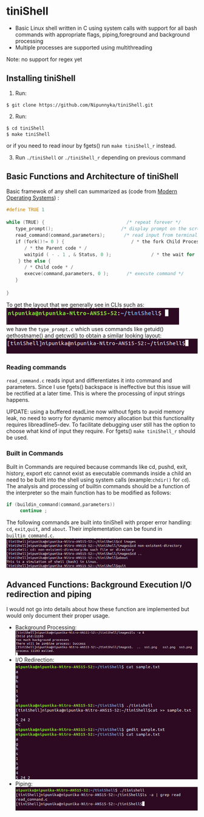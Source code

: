 # tiniShell
* Basic Linux shell written in C using system calls with support for all bash
commands with appropriate flags, piping,foreground and background
processing
* Multiple processes are supported using multithreading

Note: no support for regex yet

## Installing tiniShell 
1. Run:
```
$ git clone https://github.com/Nipunnyka/tiniShell.git
```
2. Run:
```
$ cd tiniShell
$ make tiniShell
```
or if you need to read inour by fgets() run `make tiniShell_r` instead.

3. Run `./tiniShell` or `./tiniShell_r` depending on previous command

## Basic Functions and Architecture of tiniShell

Basic framewok of any shell can summarized as (code from [Modern Operating Systems](https://www.amazon.com/Modern-Operating-Systems-Andrew-Tanenbaum/dp/013359162X)) :
```c
#define TRUE 1

while (TRUE) {　　　　　　　　　　　　　　　　　  /* repeat forever */ 
　　type_prompt();　　　　　　　　　　　　　　　/* display prompt on the screen */ 
　　read_command(command,parameters);　　　  /* read input from terminal */ 
　　if (fork()!= 0 ) {　　　　　　　　　　　　　   / * the fork Child Process OFF * / 
　　　　/ * the Parent code * / 
　　　　waitpid ( - . 1 , & Status, 0 );　　　　　　　   / * the wait for Child to Exit * / 
 　　} the else {
　　　　/ * Child code * /
　　　　execve(command,parameters, 0 );　　　　/* execute command */
　　}

}
```
To get the layout that we generally see in CLIs such as:</br>
![Image of Linux Terminal](/images/ss1.png) </br>
we have the `type_prompt.c` which uses commands like getuid() gethostname() and getcwd() to obtain a similar looking layout:
![Image of type prompt of tiniShell](/images/ss2.png)

### Reading commands
`read_command.c` reads input and differentiates it into command and parameters. Since I use fgets() backspace is ineffective but this issue will be rectified at a later time. This is where the processing of input strings happens.

UPDATE:
using a buffered readLine now without fgets to avoid memory leak, no need to worry for dynamic memory allocation but this functionality requires libreadline5-dev. To facilitate debugging user still has the option to choose what kind of input they require. For fgets() `make tiniShell_r` should be used.

### Built in Commands
Built in Commands are required because commands like cd, pushd, exit, history, export etc cannot exist as executable commands inside a child an need to be built into the shell using system calls (example:`chdir()` for `cd`). The analysis and processing of builtin commands should be a function of the interpreter so the main function has to be modified as follows:
```c
if (buildin_command(command,parameters))
     continue ;
```
The following commands are built into tiniShell with proper error handling: `cd`, `exit`,`quit`, and `about`. Their implementation can be found in `builtin_command.c`.</br>
![ss of builtin cmds](/images/ss3.png)

## Advanced Functions: Background Execution I/O redirection and piping
I would not go into details about how these function are implemented but would only document their proper usage.
* Background Processing:</br>
![ss of bg exec](/images/ss4.png)
* I/O Redirection:</br>
![ss of io redirection](/images/ss5.png)
* Piping:</br>
![ss of piping](/images/ss6.png)



